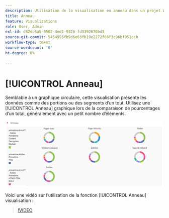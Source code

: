 ```yaml
---
description: Utilisation de la visualisation en anneau dans un projet Workspace.
title: Anneau
feature: Visualizations
role: User, Admin
exl-id: d82db8a5-9502-4ed1-9326-fd3392670bd3
source-git-commit: 5454995fb9d6e63fb19e2272f66f3c96bf951ccb
workflow-type: tm+mt
source-wordcount: '0'
ht-degree: 0%

---
```


# [!UICONTROL Anneau]

Semblable à un graphique circulaire, cette visualisation présente les données comme des portions ou des segments d’un tout. Utilisez une [!UICONTROL Anneau] graphique lors de la comparaison de pourcentages d’un total, généralement avec un petit nombre d’éléments.

![](assets/donut.png)

Voici une vidéo sur l’utilisation de la fonction [!UICONTROL Anneau] visualisation :

>[!VIDEO](https://video.tv.adobe.com/v/334309/?quality=12)
